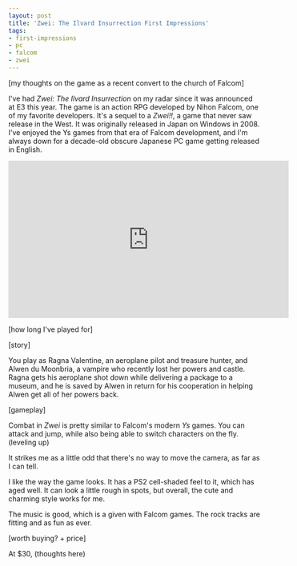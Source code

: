 ```yaml
---
layout: post
title: 'Zwei: The Ilvard Insurrection First Impressions'
tags:
- first-impressions
- pc
- falcom
- zwei
---
```


[my thoughts on the game as a recent convert to the church of Falcom]

I've had _Zwei: The Ilvard Insurrection_ on my radar since it was announced at E3 this year. The game is an action RPG developed by Nihon Falcom, one of my favorite developers. It's a sequel to a _Zwei!!_, a game that never saw release in the West. It was originally released in Japan on Windows in 2008. I've enjoyed the Ys games from that era of Falcom development, and I'm always down for a decade-old obscure Japanese PC game getting released in English.

<iframe width="560" height="315" src="https://www.youtube-nocookie.com/embed/EDUD26o6EiA?rel=0" frameborder="0" allowfullscreen></iframe>

[how long I've played for]

[story]

You play as Ragna Valentine, an aeroplane pilot and treasure hunter, and Alwen du Moonbria, a vampire who recently lost her powers and castle. Ragna gets his aeroplane shot down while delivering a package to a museum, and he is saved by Alwen in return for his cooperation in helping Alwen get all of her powers back.

[gameplay]

Combat in _Zwei_ is pretty similar to Falcom's modern _Ys_ games. You can attack and jump, while also being able to switch characters on the fly.
(leveling up)

It strikes me as a little odd that there's no way to move the camera, as far as I can tell.

I like the way the game looks. It has a PS2 cell-shaded feel to it, which has aged well. It can look a little rough in spots, but overall, the cute and charming style works for me.

The music is good, which is a given with Falcom games. The rock tracks are fitting and as fun as ever.

[worth buying? + price]

At $30, (thoughts here) 
